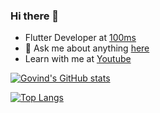 ### Hi there 👋

- Flutter Developer at [100ms](https://100ms.live)
- 💬 Ask me about anything [here](https://www.twitter.com/govindmh14)
- Learn with me at [Youtube](https://www.youtube.com/PathwayYT?sub_confirmation=1)

[![Govind's GitHub stats](https://github-readme-stats.vercel.app/api?username=govindmaheshwari2&show_icons=true&theme=radical)](https://github.com/govindmaheshwari2)

[![Top Langs](https://github-readme-stats.vercel.app/api/top-langs/?username=govindmaheshwari2&layout=compact&hide=javascript,html,css,scss,cmake&theme=radical)](https://github.com/govindmaheshwari2)
